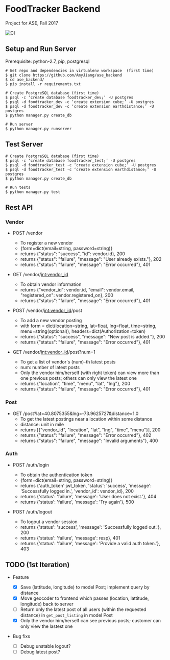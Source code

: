 FoodTracker Backend
===========================
Project for ASE, Fall 2017

![CI](https://travis-ci.org/ase-warriors/go-trucks.svg?branch=master)

## Setup and Run Server

Prerequisite: python-2.7, pip, postgresql

```
# Get repo and dependencies in virtualenv workspace  (first time)
$ git clone https://github.com/AmyJiang/ase_backend
$ cd ase_backend/
$ pip install -r requirements.txt

# Create PostgreSQL database (first time)
$ psql -c ‘create database foodtracker_dev;’ -U postgres
$ psql -d foodtracker_dev -c ‘create extension cube;’ -U postgres
$ psql -d foodtracker_dev -c ‘create extension earthdistance;’ -U postgres
$ python manager.py create_db

# Run server
$ python manager.py runserver
```

## Test Server

```
# Create PostgreSQL database (first time)
$ psql -c ‘create database foodtracker_test;’ -U postgres
$ psql -d foodtracker_test -c ‘create extension cube;’ -U postgres
$ psql -d foodtracker_test -c ‘create extension earthdistance;’ -U postgres
$ python manager.py create_db

# Run tests
$ python manager.py test
```

## Rest API

### Vendor
* POST /vendor
  * To register a new vendor
  * {form=dict(email=string, password=string)}
  * returns {"status": "success", "id": vendor.id}, 200
  * returns {"status": "failure", "message": "User already exists."}, 202
  * returns {"status": "failure", "message": "Error occurred"}, 401

* GET  /vendor/<int:vendor_id>
  * To obtain vendor information
  * returns  {"vendor_id": vendor.id, "email": vendor.email, "registered_on": vendor.registered_on}, 200
  * returns {"status": "failure", "message": "Error occurred"}, 401

* POST /vendor/<int:vendor_id>/post
  * To add a new vendor posting
  * with form = dict(location=string, lat=float, lng=float, time=string, menu=string(optional)), headers=dict(Authorization=token)
  * returns {"status": "success", "message": "New post is added."}, 200
  * returns {"status": "failure", "message": "Error occurred"}, 401

* GET /vendor/<int:vendor_id>/post?num=1
  * To get a list of vendor's (num)-th latest posts
  * num: number of latest posts
  * Only the vendor him/herself (with right token) can view more than one previous posts; others can only view the latest one
  * returns {"location", "time", "menu", "lat", "lng"}, 200
  * returns {"status": "failure", "message": "Error occurred"}, 401


### Post
* GET  /post?lat=40.8075355&lng=-73.9625727&distance=1.0
  * To get the latest postings near a location within some distance
  * distance: unit in mile
  * returns \[{"vendor_id", "location", "lat", "lng", "time", "menu"}\], 200
  * returns {"status": "failure", "message": "Error occurred"}, 402
  * returns {"status": "failure", "message": "Invalid arguments"}, 400


### Auth
* POST /auth/login
  * To obtain the authentication token
  * {form=dict(email=string, password=string)}
  * returns {'auth_token':jwt_token, 'status': 'success', 'message': 'Successfully logged in.', 'vendor_id': vendor_id}, 200
  * returns {'status': 'failure', 'message': 'User does not exist.'}, 404
  * returns {'status': 'failure', 'message': 'Try again'}, 500

* POST /auth/logout
  * To logout a vendor session
  * returns {'status': 'success', 'message': 'Successfully logged out.'}, 200
  * returns {'status': 'failure', 'message': resp}, 401
  * returns {'status': 'failure',  'message': 'Provide a valid auth token.'}, 403

## TODO (1st Iteration)
* Feature

  * [x] Save (lattitude, longitude) to model Post; implement query by distance
  * [x] Move geocoder to frontend which passes (location, lattitude, longitude) back to server
  * [ ] Return only the latest post of all users (within the requested distance) in `get_post_listing` in model Post
  * [x] Only the vendor him/herself can see previous posts; customer can only view the lastest one

* Bug fixs

  * [ ] Debug unstable logout?
  * [ ] Debug latest post?
